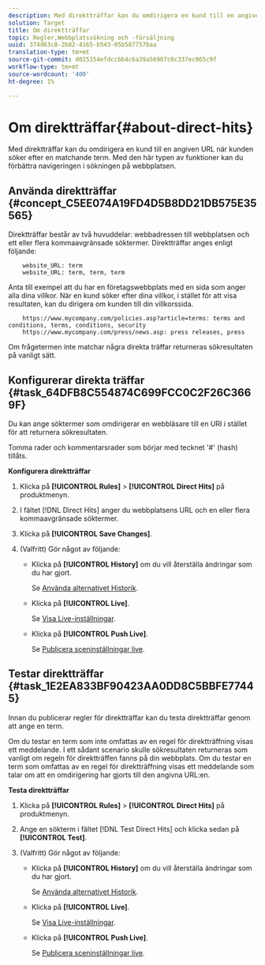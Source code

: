 ```yaml
---
description: Med direktträffar kan du omdirigera en kund till en angiven URL när kunden söker efter en matchande term. Med den här typen av funktioner kan du förbättra navigeringen i sökningen på webbplatsen.
solution: Target
title: Om direktträffar
topic: Regler,Webbplatssökning och -försäljning
uuid: 374d63c8-2b82-4165-b543-05b587757baa
translation-type: tm+mt
source-git-commit: d015154efdccbb4c6a39a56907c0c337ec065c9f
workflow-type: tm+mt
source-wordcount: '400'
ht-degree: 1%

---
```



# Om direktträffar{#about-direct-hits}

Med direktträffar kan du omdirigera en kund till en angiven URL när kunden söker efter en matchande term. Med den här typen av funktioner kan du förbättra navigeringen i sökningen på webbplatsen.

## Använda direktträffar {#concept_C5EE074A19FD4D5B8DD21DB575E35565}

Direktträffar består av två huvuddelar: webbadressen till webbplatsen och ett eller flera kommaavgränsade söktermer. Direktträffar anges enligt följande:

```
    website_URL: term
    website_URL: term, term, term
```

Anta till exempel att du har en företagswebbplats med en sida som anger alla dina villkor. När en kund söker efter dina villkor, i stället för att visa resultaten, kan du dirigera om kunden till din villkorssida.

```
    https://www.mycompany.com/policies.asp?article=terms: terms and conditions, terms, conditions, security
    https://www.mycompany.com/press/news.asp: press releases, press
```

Om frågetermen inte matchar några direkta träffar returneras sökresultaten på vanligt sätt.

## Konfigurerar direkta träffar {#task_64DFB8C554874C699FCC0C2F26C3669F}

Du kan ange söktermer som omdirigerar en webbläsare till en URI i stället för att returnera sökresultaten.

<!-- 

t_configuring_direct_hits.xml

 -->

Tomma rader och kommentarsrader som börjar med tecknet &#39;#&#39; (hash) tillåts.

**Konfigurera direktträffar**

1. Klicka på **[!UICONTROL Rules]** > **[!UICONTROL Direct Hits]** på produktmenyn.
1. I fältet [!DNL Direct Hits] anger du webbplatsens URL och en eller flera kommaavgränsade söktermer.
1. Klicka på **[!UICONTROL Save Changes]**.
1. (Valfritt) Gör något av följande:

   * Klicka på **[!UICONTROL History]** om du vill återställa ändringar som du har gjort.

      Se [Använda alternativet Historik](../t-using-the-history-option.md#task_70DD3F87A67242BBBD2CB27156F43002).

   * Klicka på **[!UICONTROL Live]**.

      Se [Visa Live-inställningar](../c-about-staging.md#task_401A0EBDB5DB4D4CA933CBA7BECDC10F).

   * Klicka på **[!UICONTROL Push Live]**.

      Se [Publicera sceninställningar live](../c-about-staging.md#task_44306783B4C0408AAA58B471DAF2D9A4).

## Testar direktträffar {#task_1E2EA833BF90423AA0DD8C5BBFE77445}

Innan du publicerar regler för direktträffar kan du testa direktträffar genom att ange en term.

<!-- 

t_testing_direct_hits.xml

 -->

Om du testar en term som inte omfattas av en regel för direktträffning visas ett meddelande. I ett sådant scenario skulle sökresultaten returneras som vanligt om regeln för direktträffen fanns på din webbplats. Om du testar en term som omfattas av en regel för direktträffning visas ett meddelande som talar om att en omdirigering har gjorts till den angivna URL:en.

**Testa direktträffar**

1. Klicka på **[!UICONTROL Rules]** > **[!UICONTROL Direct Hits]** på produktmenyn.
1. Ange en sökterm i fältet [!DNL Test Direct Hits] och klicka sedan på **[!UICONTROL Test]**.
1. (Valfritt) Gör något av följande:

   * Klicka på **[!UICONTROL History]** om du vill återställa ändringar som du har gjort.

      Se [Använda alternativet Historik](../t-using-the-history-option.md#task_70DD3F87A67242BBBD2CB27156F43002).

   * Klicka på **[!UICONTROL Live]**.

      Se [Visa Live-inställningar](../c-about-staging.md#task_401A0EBDB5DB4D4CA933CBA7BECDC10F).

   * Klicka på **[!UICONTROL Push Live]**.

      Se [Publicera sceninställningar live](../c-about-staging.md#task_44306783B4C0408AAA58B471DAF2D9A4).

